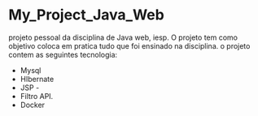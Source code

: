 # My_Project_Java_Web
projeto pessoal da disciplina de Java web, iesp. O projeto tem como objetivo coloca em pratica tudo que foi ensinado na disciplina. o projeto contem as seguintes tecnologia: 
- Mysql  
- HIbernate 
- JSP -
- Filtro API.
- Docker
